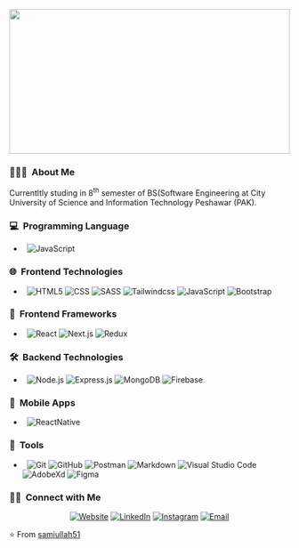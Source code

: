 <img src="https://i.ibb.co/3chNgyd/fg.png" width="100%" height="260">

<h3> 👨🏻‍💻 &nbsp;About Me </h3>
Currentltly studing in 8<sup>th</sup> semester of BS(Software Engineering at City University of Science and Information Technology Peshawar (PAK). 

<h3> 💻 &nbsp;Programming Language</h3>

-  &nbsp;
   ![JavaScript](https://img.shields.io/badge/-JavaScript-333333?style=flat&logo=javascript)
 
<h3> 🌐 &nbsp;Frontend Technologies</h3>

-  &nbsp;
  ![HTML5](https://img.shields.io/badge/-HTML5-333333?style=flat&logo=HTML5)
  ![CSS](https://img.shields.io/badge/-CSS-333333?style=flat&logo=CSS3&logoColor=1572B6)
  ![SASS](https://img.shields.io/badge/-SASS-333333?style=flat&logo=SASS)
  ![Tailwindcss](https://img.shields.io/badge/-Tailwindcss-333333?style=flat&logo=Tailwindcss)
  ![JavaScript](https://img.shields.io/badge/-JavaScript-333333?style=flat&logo=javascript)
  ![Bootstrap](https://img.shields.io/badge/-Bootstrap-333333?style=flat&logo=bootstrap&logoColor=563D7C)


<h3> 📶 &nbsp;Frontend Frameworks</h3>

-  &nbsp;
  ![React](https://img.shields.io/badge/-React-333333?style=flat&logo=react)
  ![Next.js](https://img.shields.io/badge/-Next.js-333333?style=flat&logo=next.js)
  ![Redux](https://img.shields.io/badge/-Redux-333333?style=flat&logo=redux)

<h3> 🛠 &nbsp;Backend Technologies</h3>


   
-  &nbsp;
  ![Node.js](https://img.shields.io/badge/-Node.js-333333?style=flat&logo=node.js)
  ![Express.js](https://img.shields.io/badge/-Express-333333?style=flat&logo=express)
  ![MongoDB](https://img.shields.io/badge/-MongoDB-333333?style=flat&logo=mongodb)
  ![Firebase](https://img.shields.io/badge/-Firebase-333333?style=flat&logo=firebase)

<h3> 📲 &nbsp;Mobile Apps</h3>


   
-  &nbsp;
  ![ReactNative](https://img.shields.io/badge/-ReactNative-333333?style=flat&logo=react)


<h3> 🔧 &nbsp;Tools</h3>

-  &nbsp;
   ![Git](https://img.shields.io/badge/-Git-333333?style=flat&logo=git)
  ![GitHub](https://img.shields.io/badge/-GitHub-333333?style=flat&logo=github)
  ![Postman](https://img.shields.io/badge/-Postman-333333?style=flat&logo=postman)
  ![Markdown](https://img.shields.io/badge/-Markdown-333333?style=flat&logo=markdown)
   ![Visual Studio Code](https://img.shields.io/badge/-Visual%20Studio%20Code-333333?style=flat&logo=visual-studio-code&logoColor=007ACC)
  ![AdobeXd](https://img.shields.io/badge/-AdobeXd-333333?style=flat&logo=Adobe-xd)
  ![Figma](https://img.shields.io/badge/-Figma-333333?style=flat&logo=figma)








<h3> 🤝🏻 &nbsp;Connect with Me </h3>

<p align="center">
<a href="https://myportfolio-as-mern-stack.netlify.app/"><img alt="Website" src="https://img.shields.io/badge/Website-myportfolio-blue?style=flat-square&logo=google-chrome"></a>
<a href="https://www.linkedin.com/in/sami-samiullah-b190b5238/"><img alt="LinkedIn" src="https://img.shields.io/badge/LinkedIn-Sami%20Samiullah%20-blue?style=flat-square&logo=linkedin"></a>
<a href="https://www.instagram.com/sami_samiullah51728/"><img alt="Instagram" src="https://img.shields.io/badge/Instagram-samiullah__-blue?style=flat-square&logo=instagram"></a>
<a href="mailto:samii51728@gmail.com"><img alt="Email" src="https://img.shields.io/badge/Email-samii51728@gmail.com-blue?style=flat-square&logo=gmail"></a>
</p>

⭐️ From [samiullah51](https://github.com/samiullah51)
